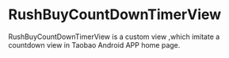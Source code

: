 RushBuyCountDownTimerView
=========================

RushBuyCountDownTimerView is a custom view ,which imitate a countdown view in Taobao Android APP home page.
